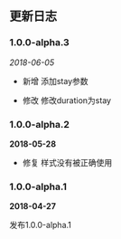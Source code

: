 ## 更新日志

### 1.0.0-alpha.3

*2018-06-05*

- 新增 添加stay参数 

- 修改 修改duration为stay

### 1.0.0-alpha.2

**2018-05-28**

- 修复 样式没有被正确使用

### 1.0.0-alpha.1

**2018-04-27**

发布1.0.0-alpha.1